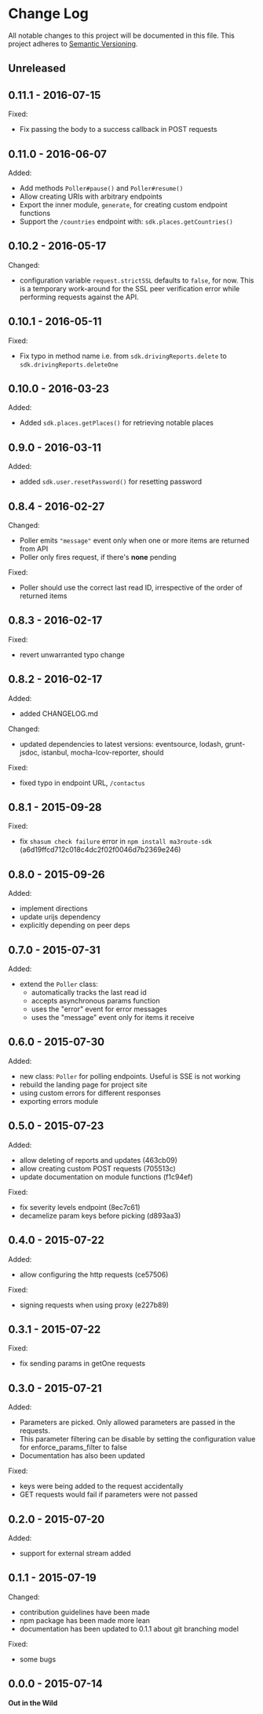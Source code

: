 # Change Log

All notable changes to this project will be documented in this file.
This project adheres to [Semantic Versioning](http://semver.org/).


## Unreleased



## 0.11.1 - 2016-07-15

Fixed:

* Fix passing the body to a success callback in POST requests


## 0.11.0 - 2016-06-07

Added:

* Add methods `Poller#pause()` and `Poller#resume()`
* Allow creating URIs with arbitrary endpoints
* Export the inner module, `generate`, for creating custom endpoint
  functions
* Support the `/countries` endpoint with: `sdk.places.getCountries()`


## 0.10.2 - 2016-05-17

Changed:

* configuration variable `request.strictSSL` defaults to `false`, for now.
  This is a temporary work-around for the SSL peer verification error
  while performing requests against the API.


## 0.10.1 - 2016-05-11

Fixed:

* Fix typo in method name i.e. from `sdk.drivingReports.delete` to
  `sdk.drivingReports.deleteOne`


## 0.10.0 - 2016-03-23

Added:

* Added `sdk.places.getPlaces()` for retrieving notable places


## 0.9.0 - 2016-03-11

Added:

* added `sdk.user.resetPassword()` for resetting password


## 0.8.4 - 2016-02-27

Changed:

* Poller emits `"message"` event only when one or more items are returned from API
* Poller only fires request, if there's **none** pending

Fixed:

* Poller should use the correct last read ID, irrespective of the order of returned items


## 0.8.3 - 2016-02-17

Fixed:

* revert unwarranted typo change


## 0.8.2 - 2016-02-17

Added:

* added CHANGELOG.md

Changed:

* updated dependencies to latest versions: eventsource, lodash, grunt-jsdoc,
  istanbul, mocha-lcov-reporter, should

Fixed:

* fixed typo in endpoint URL, `/contactus`


## 0.8.1 - 2015-09-28

Fixed:

* fix `shasum check failure` error in `npm install ma3route-sdk` (a6d19ffcd712c018c4dc2f02f0046d7b2369e246)


## 0.8.0 - 2015-09-26

Added:

* implement directions
* update urijs dependency
* explicitly depending on peer deps


## 0.7.0 - 2015-07-31

Added:

* extend the `Poller` class:
    * automatically tracks the last read id
    * accepts asynchronous params function
    * uses the "error" event for error messages
    * uses the "message" event only for items it receive


## 0.6.0 - 2015-07-30

Added:


* new class: `Poller` for polling endpoints. Useful is SSE is not working
* rebuild the landing page for project site
* using custom errors for different responses
* exporting errors module


## 0.5.0 - 2015-07-23

Added:

* allow deleting of reports and updates (463cb09)
* allow creating custom POST requests (705513c)
* update documentation on module functions (f1c94ef)

Fixed:

* fix severity levels endpoint (8ec7c61)
* decamelize param keys before picking (d893aa3)


## 0.4.0 - 2015-07-22

Added:

* allow configuring the http requests (ce57506)


Fixed:

* signing requests when using proxy (e227b89)


## 0.3.1 - 2015-07-22

Fixed:

* fix sending params in getOne requests


## 0.3.0 - 2015-07-21

Added:

* Parameters are picked. Only allowed parameters are passed in the requests.
* This parameter filtering can be disable by setting the configuration value for enforce_params_filter to false
* Documentation has also been updated


Fixed:

* keys were being added to the request accidentally
* GET requests would fail if parameters were not passed


## 0.2.0 - 2015-07-20

Added:

* support for external stream added



## 0.1.1 - 2015-07-19

Changed:

* contribution guidelines have been made
* npm package has been made more lean
* documentation has been updated to 0.1.1 about git branching model

Fixed:

* some bugs


## 0.0.0 - 2015-07-14

**Out in the Wild**
